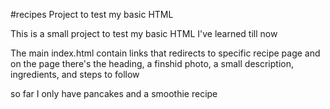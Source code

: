#recipes
Project to test my basic HTML 

This is a small project to test my basic HTML I've learned till now

The main index.html contain links that redirects to specific recipe page and on the page there's the heading, a finshid photo, a small description, ingredients, and steps to follow

so far I only have pancakes and a smoothie recipe

